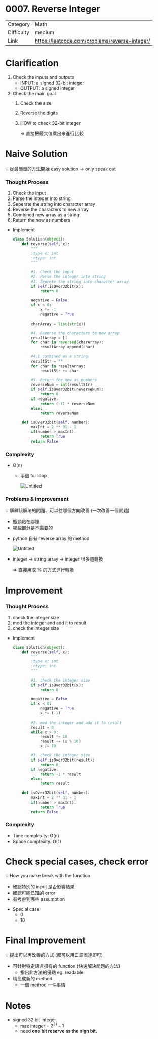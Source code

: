 # 0007. Reverse Integer

|            |                                                |
| ---------- | ---------------------------------------------- |
| Category   | Math                                           |
| Difficulty | medium                                         |
| Link       | https://leetcode.com/problems/reverse-integer/ |

# Clarification

1. Check the inputs and outputs
    - INPUT: a signed 32-bit integer
    - OUTPUT: a signed integer
2. Check the main goal
    1. Check the size
    2. Reverse the digits
    3. HOW to check 32-bit integer
        
        ⇒ 直接把最大值乘出來進行比較
        

# Naive Solution

<aside>
💡 從最簡單的方法開始 easy solution → only speak out

</aside>

### Thought Process

1. Check the input
2. Parse the integer into string
3. Seperate the string into character array
4. Reverse the characters to new array
5. Combined new array as  a string
6. Return the new as numbers
- Implement
    
    ```python
    class Solution(object):
        def reverse(self, x):
            """
            :type x: int
            :rtype: int
            """
            
            #1. Check the input
            #2. Parse the integer into string
            #3. Seprete the string into character array
            if self.isOver32bit(x):
                return 0
            
            negative = False
            if x < 0:
                x *= -1
                negative = True
                
            charArray = list(str(x))
    
            #4. Reverse the characters to new array
            resultArray = []
            for char in reversed(charArray):
                resultArray.append(char)
                
            #4.1 combined as a string
            resultStr = ""
            for char in resultArray:
                resultStr += char
                
            #5. Return the new as numbers
            reverseNum = int(resultStr)
            if self.isOver32bit(reverseNum):
                return 0
            if negative: 
                return (-1) * reverseNum
            else:
                return reverseNum
            
        def isOver32bit(self, number):
            maxInt = 2 ** 31 - 1
            if(number > maxInt):
                return True
            return False
    ```
    

### Complexity

- O(n)
    - 兩個 for loop
        
        ![Untitled](./Untitled.png)
        

### Problems & Improvement

<aside>
💡 解釋該解法的問題、可以往哪個方向改善 (一次改善一個問題)

- 瓶頸點在哪裡
- 哪些部分是不需要的
</aside>

- python 自有 reverse array 的 method
    
    ![Untitled](./Untitled%201.png)
    
- integer → string array → integer 很多道轉換
    
    ⇒ 直接用取 % 的方式進行轉換
    

# Improvement

### Thought Process

1. check the integer size
2. mod the integer and add it to result
3. check the integer size
- Implement
    
    ```python
    class Solution(object):
        def reverse(self, x):
            """
            :type x: int
            :rtype: int
            """
            
            #1. check the integer size
            if self.isOver32bit(x):
                return 0
            
            negative = False
            if x < 0:
                negative = True
                x *= (-1)
            
            #2. mod the integer and add it to result
            result = 0
            while x > 0:
                result *= 10
                result += (x % 10)
                x /= 10
    
            #3. check the integer size
            if self.isOver32bit(result):
                return 0
            if negative:
                return -1 * result
            else:
                return result
            
        def isOver32bit(self, number):
            maxInt = 2 ** 31 - 1
            if(number > maxInt):
                return True
            return False
    ```
    

### Complexity

- Time complexity: O(n)
- Space complexity: O(1)

# Check special cases, check error

<aside>
💡 How you make break with the function

- 確認特別的 input 是否影響結果
- 確認可能已知的 error
- 有考慮到哪些 assumption
</aside>

- Special case
    - 0
    - 10

# Final Improvement

<aside>
💡 提出可以再改善的方式 (都可以用口語表達即可)

- 可針對特定語言擁有的 function (快速解決問題的方法)
    - 指出此方法的優點 eg. readable
- 精簡成新的 method
    - 一個 method 一件事情
</aside>

# Notes

- signed 32 bit integer
    - max integer = $2^{31} -1$
    - need **one bit reserve as the sign bit.**
